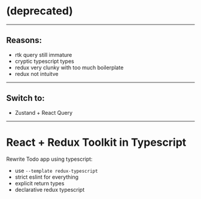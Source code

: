# (deprecated)
- - - -
## Reasons:
  - rtk query still immature
  - cryptic typescript types
  - redux very clunky with too much boilerplate
  - redux not intuitve
- - - -
## Switch to:
  - Zustand + React Query
- - - -
# React + Redux Toolkit in Typescript
Rewrite Todo app using typescript:
  - use `--template redux-typescript`
  - strict eslint for everything
  - explicit return types
  - declarative redux typescript
